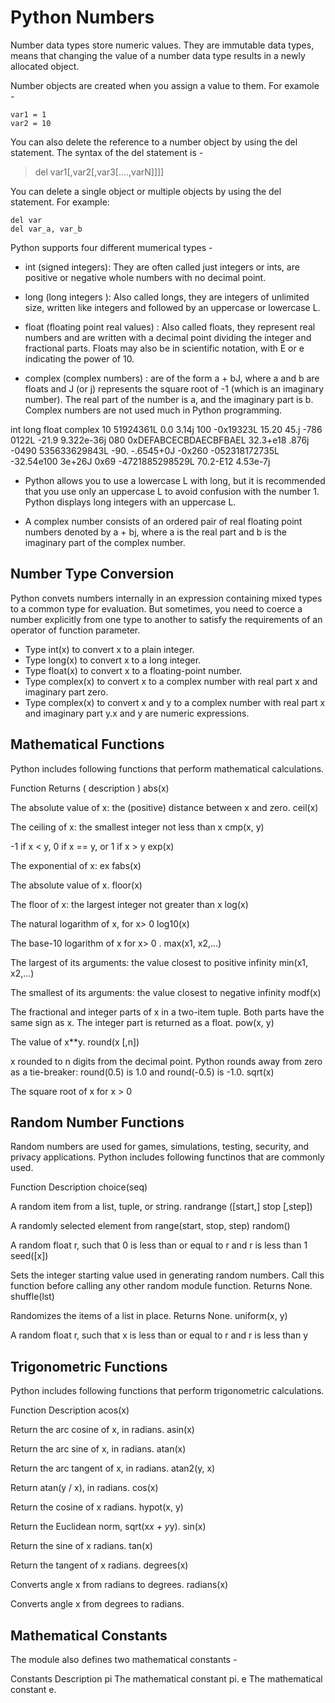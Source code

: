 # Python Numbers

Number data types store numeric values. They are immutable data types, means that changing the value of a number data type results in a newly allocated object.

Number objects are created when you assign a value to them. For examole -

```
var1 = 1
var2 = 10
```

You can also delete the reference to a number object by using the del statement. The syntax of the del statement is -

> del var1[,var2[,var3[....,varN]]]]

You can delete a single object or multiple objects by using the del statement. For example:

```
del var 
del var_a, var_b
```

Python supports four different mumerical types -

* int (signed integers): They are often called just integers or ints, are positive or negative whole numbers with no decimal point.

* long (long integers ): Also called longs, they are integers of unlimited size, written like integers and followed by an uppercase or lowercase L.

* float (floating point real values) : Also called floats, they represent real numbers and are written with a decimal point dividing the integer and fractional parts. Floats may also be in scientific notation, with E or e indicating the power of 10.

* complex (complex numbers) : are of the form a + bJ, where a and b are floats and J (or j) represents the square root of -1 (which is an imaginary number). The real part of the number is a, and the imaginary part is b. Complex numbers are not used much in Python programming.

int	long	float	complex
10	51924361L	0.0	3.14j
100	-0x19323L	15.20	45.j
-786	0122L	-21.9	9.322e-36j
080	0xDEFABCECBDAECBFBAEL	32.3+e18	.876j
-0490	535633629843L	-90.	-.6545+0J
-0x260	-052318172735L	-32.54e100	3e+26J
0x69	-4721885298529L	70.2-E12	4.53e-7j

* Python allows you to use a lowercase L with long, but it is recommended that you use only an uppercase L to avoid confusion with the number 1. Python displays long integers with an uppercase L.

* A complex number consists of an ordered pair of real floating point numbers denoted by a + bj, where a is the real part and b is the imaginary part of the complex number.

## Number Type Conversion

Python convets numbers internally in an expression containing mixed types to a common type for evaluation. But sometimes, you need to coerce a number explicitly from one type to another to satisfy the requirements of an operator of function parameter.

* Type int(x) to convert x to a plain integer.
* Type long(x) to convert x to a long integer.
* Type float(x) to convert x to a floating-point number.
* Type complex(x) to convert x to a complex number with real part x and imaginary part zero.
* Type complex(x) to convert x and y to a complex number with real part x and imaginary part y.x and y are numeric expressions.

## Mathematical Functions
Python includes following functions that perform mathematical calculations.

Function	Returns ( description )
abs(x)

The absolute value of x: the (positive) distance between x and zero.
ceil(x)

The ceiling of x: the smallest integer not less than x
cmp(x, y)

-1 if x < y, 0 if x == y, or 1 if x > y
exp(x)

The exponential of x: ex
fabs(x)

The absolute value of x.
floor(x)

The floor of x: the largest integer not greater than x
log(x)

The natural logarithm of x, for x> 0
log10(x)

The base-10 logarithm of x for x> 0 .
max(x1, x2,...)

The largest of its arguments: the value closest to positive infinity
min(x1, x2,...)

The smallest of its arguments: the value closest to negative infinity
modf(x)

The fractional and integer parts of x in a two-item tuple. Both parts have the same sign as x. The integer part is returned as a float.
pow(x, y)

The value of x**y.
round(x [,n])

x rounded to n digits from the decimal point. Python rounds away from zero as a tie-breaker: round(0.5) is 1.0 and round(-0.5) is -1.0.
sqrt(x)

The square root of x for x > 0

## Random Number Functions

Random numbers are used for games, simulations, testing, security, and privacy applications. Python includes following functinos that are commonly used.

Function	Description
choice(seq)

A random item from a list, tuple, or string.
randrange ([start,] stop [,step])

A randomly selected element from range(start, stop, step)
random()

A random float r, such that 0 is less than or equal to r and r is less than 1
seed([x])

Sets the integer starting value used in generating random numbers. Call this function before calling any other random module function. Returns None.
shuffle(lst)

Randomizes the items of a list in place. Returns None.
uniform(x, y)

A random float r, such that x is less than or equal to r and r is less than y

## Trigonometric Functions

Python includes following functions that perform trigonometric calculations.

Function	Description
acos(x)

Return the arc cosine of x, in radians.
asin(x)

Return the arc sine of x, in radians.
atan(x)

Return the arc tangent of x, in radians.
atan2(y, x)

Return atan(y / x), in radians.
cos(x)

Return the cosine of x radians.
hypot(x, y)

Return the Euclidean norm, sqrt(x*x + y*y).
sin(x)

Return the sine of x radians.
tan(x)

Return the tangent of x radians.
degrees(x)

Converts angle x from radians to degrees.
radians(x)

Converts angle x from degrees to radians.

## Mathematical Constants

The module also defines two mathematical constants -

Constants	Description
pi	The mathematical constant pi.
e	The mathematical constant e.
